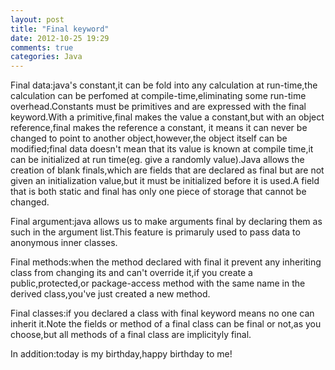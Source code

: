 ```yaml
---
layout: post
title: "Final keyword"
date: 2012-10-25 19:29
comments: true
categories: Java
---
```

Final data:java's constant,it can be fold into any calculation at run-time,the calculation can be perfomed at compile-time,eliminating some run-time overhead.Constants must be primitives and are expressed with the final keyword.With a primitive,final makes the value a constant,but with an object reference,final makes the reference a constant, it means it can never be changed to point to another object,however,the object itself can be modified;final data doesn't mean that its value is known at compile time,it can be initialized at run time(eg. give a randomly value).Java allows the creation of blank finals,which are fields that are declared as final but are not given an initialization value,but it must be initialized before it is used.A field that is both static and final has only one piece of storage that cannot be changed.

Final argument:java allows us to make arguments final by declaring them as such in the argument list.This feature is primaruly used to pass data to anonymous inner classes.
<!--more-->
Final methods:when the method declared with final it prevent any inheriting class from changing its and can't override it,if you create a public,protected,or package-access method with the same name in the derived class,you've just created a new method.

Final classes:if you declared a class with final keyword means no one can inherit it.Note the fields or method of a final class can be final or not,as you choose,but all methods of a final class are implicityly final.

In addition:today is my birthday,happy birthday to me!
